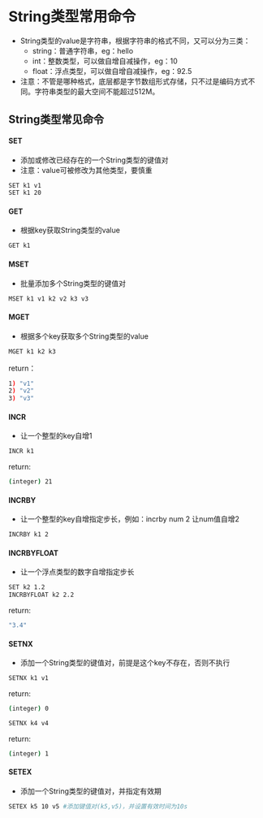 # String类型常用命令
- String类型的value是字符串，根据字符串的格式不同，又可以分为三类：
    - string：普通字符串，eg：hello
    - int：整数类型，可以做自增自减操作，eg：10
    - float：浮点类型，可以做自增自减操作，eg：92.5
- 注意：不管是哪种格式，底层都是字节数组形式存储，只不过是编码方式不同。字符串类型的最大空间不能超过512M。

## String类型常见命令

#### SET
- 添加或修改已经存在的一个String类型的键值对
- 注意：value可被修改为其他类型，要慎重
```bash
SET k1 v1
SET k1 20
```

#### GET
- 根据key获取String类型的value
```bash
GET k1
```

#### MSET
- 批量添加多个String类型的键值对
```bash
MSET k1 v1 k2 v2 k3 v3
```

#### MGET
- 根据多个key获取多个String类型的value
```bash
MGET k1 k2 k3
```
return：
```bash
1) "v1"
2) "v2"
3) "v3"
```

#### INCR
- 让一个整型的key自增1
```bash
INCR k1
```
return:
```bash
(integer) 21
```

#### INCRBY
- 让一个整型的key自增指定步长，例如：incrby num 2 让num值自增2
```bash
INCRBY k1 2
```

#### INCRBYFLOAT
- 让一个浮点类型的数字自增指定步长
```bash
SET k2 1.2
INCRBYFLOAT k2 2.2
```
return:
```bash
"3.4"
```

#### SETNX
- 添加一个String类型的键值对，前提是这个key不存在，否则不执行
```bash
SETNX k1 v1
```
return:
```bash
(integer) 0
```

```bash
SETNX k4 v4
```
return:
```bash
(integer) 1
```

#### SETEX
- 添加一个String类型的键值对，并指定有效期
```bash
SETEX k5 10 v5 #添加键值对(k5,v5)，并设置有效时间为10s
```
